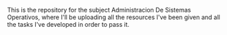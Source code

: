 This is the repository for the subject Administracion De Sistemas Operativos, where I'll be uploading all the resources I've been given and all the tasks I've developed in order to pass it.
